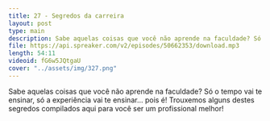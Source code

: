 ```yaml
---
title: 27 - Segredos da carreira
layout: post
type: main
description: Sabe aquelas coisas que você não aprende na faculdade? Só o tempo vai te ensinar, só a experiência vai te ensinar... pois é! Trouxemos alguns destes segredos compilados aqui para você ser um profissional melhor!
file: https://api.spreaker.com/v2/episodes/50662353/download.mp3
length: 54:11
videoid: fG6w5JQtgaU
cover: "../assets/img/327.png"
---
```


Sabe aquelas coisas que você não aprende na faculdade? Só o tempo vai te ensinar, só a experiência vai te ensinar... pois é! Trouxemos alguns destes segredos compilados aqui para você ser um profissional melhor!